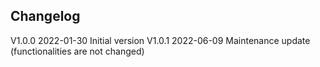 ## Changelog  
V1.0.0 2022-01-30 Initial version
V1.0.1 2022-06-09 Maintenance update (functionalities are not changed)

